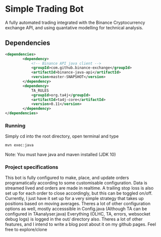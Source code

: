 # Simple Trading Bot

A fully automated trading integrated with the Binance Cryptocurrency exchange API,
and using quantative modelling for technical analysis.

## Dependencies
```xml
<dependencies>
        <dependency>
            <!-- Binance API java client -->
            <groupId>com.github.binance-exchange</groupId>
            <artifactId>binance-java-api</artifactId>
            <version>master-SNAPSHOT</version>
        </dependency>
        <dependency>
            TA_RULES
            <groupId>org.ta4j</groupId>
            <artifactId>ta4j-core</artifactId>
            <version>0.11</version>
        </dependency>
</dependencies>
```


### Running

Simply cd into the root directory, open terminal and type
```bash
mvn exec:java
```
Note: You must have java and maven installed (JDK 10)


### Project specifications

This bot is fully configured to make, place, and update orders 
programatically according to some customisable configuration.
Data is streamed lived and orders are made in realtime.
A trailing stop loss is also set up for each order to close accordingly, but this can 
be toggled on/off.
Currently, I just have it set up for a very simple strategy that
takes up positions based on moving averages. Theres a lot of 
other configuration options as well, mostly accesssible in Config.java
(Although TA can be configured in TAanalyser.java)
Everything (OLHC, TA, errors, websocket debug logs) is logged in the out/ directory also.
Theres a lot of other features, and I intend to write a blog post about it on
my github pages. Feel free to explore/clone
